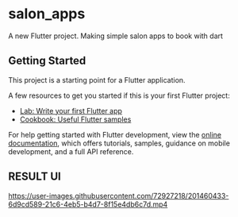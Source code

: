 # salon_apps

A new Flutter project.
Making simple salon apps to book with dart

## Getting Started

This project is a starting point for a Flutter application.

A few resources to get you started if this is your first Flutter project:

- [Lab: Write your first Flutter app](https://docs.flutter.dev/get-started/codelab)
- [Cookbook: Useful Flutter samples](https://docs.flutter.dev/cookbook)

For help getting started with Flutter development, view the
[online documentation](https://docs.flutter.dev/), which offers tutorials,
samples, guidance on mobile development, and a full API reference.

## RESULT UI
https://user-images.githubusercontent.com/72927218/201460433-6d9cd589-21c6-4eb5-b4d7-8f15e4db6c7d.mp4

